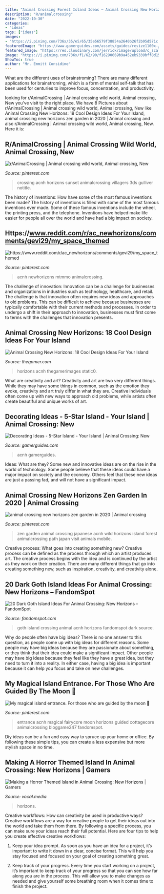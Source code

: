 ```yaml
---
title: "Animal Crossing Forest Island Ideas ~ Animal Crossing New Horizons: 18 Cool Design Ideas For Your Island"
description: "R/animalcrossing"
date: "2022-10-30"
categories:
- "ideas"
tags: ["ideas"]
images:
- "https://i.pinimg.com/736x/35/e5/65/35e56579f38854a2640b26f2b95d571c.jpg"
featuredImage: "https://www.gamerguides.com/assets/guides/resize1100x-/186/decorating_header1.jpg"
featured_image: "https://res.cloudinary.com/jerrick/image/upload/c_scale,q_auto/5efb6549eac94e001c4d2b76.jpg"
image: "https://i.pinimg.com/736x/f1/62/90/f16290669b9a452eb9339bff8d15ec3d.jpg"
ShowToc: true
author: "Mr. Emmitt Considine"
---
```



What are the different uses of brainstroming?
There are many different applications for brainstroming, which is a form of mental self-talk that has been used for centuries to improve focus, concentration, and productivity.

	

		
looking for r/AnimalCrossing | Animal crossing wild world, Animal crossing, New you've visit to the right place. We have 8 Pictures about r/AnimalCrossing | Animal crossing wild world, Animal crossing, New like Animal Crossing New Horizons: 18 Cool Design Ideas For Your Island, animal crossing new horizons zen garden in 2020 | Animal crossing and also r/AnimalCrossing | Animal crossing wild world, Animal crossing, New. Here it is:
		
    
## R/AnimalCrossing | Animal Crossing Wild World, Animal Crossing, New

<img loading=lazy src="https://i.pinimg.com/736x/7b/f6/46/7bf646eeff6cde62c09a59df8b549922.jpg" onerror="this.onerror=null;this.src='https://tse2.mm.bing.net/th?id=OIP.Ikkz7-1jw5RQoUc-rs5AtQHaEK&amp;pid=15.1';" alt="r/AnimalCrossing | Animal crossing wild world, Animal crossing, New">

_Source: pinterest.com_

>crossing acnh horizons sunset animalcrossing villagers 3ds gulliver notitle. 

	

The history of inventions: How have some of the most famous inventions been made?
The history of inventions is filled with some of the most famous inventions ever made. Some of these famous inventions include the wheel, the printing press, and the telephone. Inventions have helped make life easier for people all over the world and have had a big impact on society.

    
## Https://www.reddit.com/r/ac_newhorizons/comments/gevi29/my_space_themed

<img loading=lazy src="https://i.pinimg.com/736x/4b/33/0d/4b330dc562adc9041560a18b969d09c6.jpg" onerror="this.onerror=null;this.src='https://tse4.mm.bing.net/th?id=OIP.XYbPYGH-0RmYF6tOzWGvvQHaEK&amp;pid=15.1';" alt="https://www.reddit.com/r/ac_newhorizons/comments/gevi29/my_space_themed">

_Source: pinterest.com_

>acnh newhorizons mtmmo animalcrossing. 

	

The challenge of innovation:
Innovation can be a challenge for businesses and organizations in industries such as technology, healthcare, and retail. The challenge is that innovation often requires new ideas and approaches to old problems. This can be difficult to achieve because businesses are typically comfortable with their current methods and processes. In order to undergo a shift in their approach to innovation, businesses must first come to terms with the challenges that innovation presents.

    
## Animal Crossing New Horizons: 18 Cool Design Ideas For Your Island

<img loading=lazy src="https://static1.thegamerimages.com/wordpress/wp-content/uploads/2020/05/animal-crossing-design-ideas.jpg" onerror="this.onerror=null;this.src='https://tse3.mm.bing.net/th?id=OIP.MedyYtPXyI_1aO8uWey7DQHaD5&amp;pid=15.1';" alt="Animal Crossing New Horizons: 18 Cool Design Ideas For Your Island">

_Source: thegamer.com_

>horizons acnh thegamerimages static0. 

	

What are creativity and art?
Creativity and art are two very different things. While they may have some things in common, such as the emotion they evoke, creativity and art truly differ in what they are. Creative individuals often come up with new ways to approach old problems, while artists often create beautiful and unique works of art.

    
## Decorating Ideas - 5-Star Island - Your Island | Animal Crossing: New

<img loading=lazy src="https://www.gamerguides.com/assets/guides/resize1100x-/186/decorating_header1.jpg" onerror="this.onerror=null;this.src='https://tse3.mm.bing.net/th?id=OIP.pFMZbQUDqjsY6zqeAqRBiAHaCg&amp;pid=15.1';" alt="Decorating Ideas - 5-Star Island - Your Island | Animal Crossing: New">

_Source: gamerguides.com_

>acnh gamerguides. 

	

Ideas: What are they?
Some new and innovative ideas are on the rise in the world of technology. Some people believe that these ideas could have a major impact on society and the economy. Others feel that these new ideas are just a passing fad, and will not have a significant impact.

    
## Animal Crossing New Horizons Zen Garden In 2020 | Animal Crossing

<img loading=lazy src="https://i.pinimg.com/736x/f1/62/90/f16290669b9a452eb9339bff8d15ec3d.jpg" onerror="this.onerror=null;this.src='https://tse1.mm.bing.net/th?id=OIP.1YDkNlgK_Q0duYciBd-1SAHaEK&amp;pid=15.1';" alt="animal crossing new horizons zen garden in 2020 | Animal crossing">

_Source: pinterest.com_

>zen garden animal crossing japanese acnh wild horizons island forest animalcrossing path japan visit animals mobile. 

	

Creative process: What goes into creating something new?
Creative process can be defined as the process through which an artist produces art. The creative process begins with the idea and is continued by the artist as they work on their creation. There are many different things that go into creating something new, such as inspiration, creativity, and creativity alone.

    
## 20 Dark Goth Island Ideas For Animal Crossing: New Horizons – FandomSpot

<img loading=lazy src="https://static.fandomspot.com/images/04/13689/00-featured-goth-living-room-design-in-acnh.jpg" onerror="this.onerror=null;this.src='https://tse4.mm.bing.net/th?id=OIP.Ni7BnUM4iQNRpUcmOhX5agHaDd&amp;pid=15.1';" alt="20 Dark Goth Island Ideas For Animal Crossing: New Horizons – FandomSpot">

_Source: fandomspot.com_

>goth island crossing animal acnh horizons fandomspot dark source. 

	

Why do people often have big ideas?
There is no one answer to this question, as people come up with big ideas for different reasons. Some people may have big ideas because they are passionate about something, or they think that their idea could make a significant impact. Other people may have big ideas because they feel like they have a great idea, but they need to turn it into a reality. In either case, having a big idea is important because it can help you focus and take on new challenges.

    
## My Magical Island Entrance. For Those Who Are Guided By The Moon 🌙

<img loading=lazy src="https://i.pinimg.com/736x/35/e5/65/35e56579f38854a2640b26f2b95d571c.jpg" onerror="this.onerror=null;this.src='https://tse2.mm.bing.net/th?id=OIP.MT2MaIJ5XBTEpEYLtcnt3AHaEK&amp;pid=15.1';" alt="My magical island entrance. For those who are guided by the moon 🌙">

_Source: pinterest.com_

>entrance acnh magical fairycore moon horizons guided cottagecore animalcrossing bloggame247 fandomspot. 

	

Diy ideas can be a fun and easy way to spruce up your home or office. By following these simple tips, you can create a less expensive but more stylish space in no time.

    
## Making A Horror Themed Island In Animal Crossing: New Horizons | Gamers

<img loading=lazy src="https://res.cloudinary.com/jerrick/image/upload/c_scale,q_auto/5efb6549eac94e001c4d2b76.jpg" onerror="this.onerror=null;this.src='https://tse2.mm.bing.net/th?id=OIP.OnJ0hc8QmJZ_Vk2CnQIJ_QHaEK&amp;pid=15.1';" alt="Making a Horror Themed Island in Animal Crossing: New Horizons | Gamers">

_Source: vocal.media_

>horizons. 

	

Creative workflows: How can creativity be used in productive ways?
Creative workflows are a way for creative people to get their ideas out into the world and take them from there. By following a specific process, you can make sure your ideas reach their full potential. Here are four tips to help you create effective creative workflows:
1. Keep your idea prompt. As soon as you have an idea for a project, it’s important to write it down in a clear, concise format. This will help you stay focused and focused on your goal of creating something great.

2. Keep track of your progress. Every time you start working on a project, it’s important to keep track of your progress so that you can see how far along you are in the process. This will allow you to make changes as needed and give yourself some breathing room when it comes time to finish the project.


